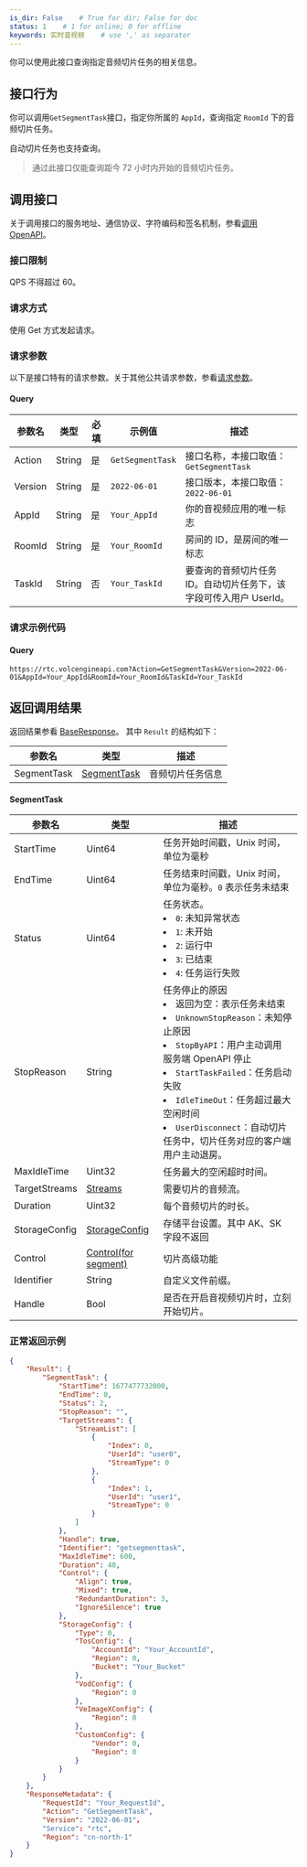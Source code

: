 ```yaml
---
is_dir: False    # True for dir; False for doc
status: 1    # 1 for online; 0 for offline
keywords: 实时音视频    # use ',' as separator
---
```


你可以使用此接口查询指定音频切片任务的相关信息。

## 接口行为

你可以调用`GetSegmentTask`接口，指定你所属的 `AppId`，查询指定 `RoomId` 下的音频切片任务。

 自动切片任务也支持查询。
 
> 通过此接口仅能查询距今 72 小时内开始的音频切片任务。


## 调用接口

关于调用接口的服务地址、通信协议、字符编码和签名机制，参看[调用 OpenAPI](69828)。
### 接口限制

QPS 不得超过 60。


### 请求方式

使用 Get 方式发起请求。

### 请求参数

以下是接口特有的请求参数。关于其他公共请求参数，参看[请求参数](69828.md#requestparameters)。

#### Query

|  **参数名**  |  **类型**  |  **必填**  |  **示例值**  |  **描述**  |
| --- | --- | --- | --- | --- |
| Action | String | 是 | `GetSegmentTask` | 接口名称，本接口取值：`GetSegmentTask` |
| Version | String | 是 | `2022-06-01` | 接口版本，本接口取值：`2022-06-01`  |
| AppId | String | 是 | `Your_AppId` | 你的音视频应用的唯一标志 |
| RoomId | String | 是 | `Your_RoomId` | 房间的 ID，是房间的唯一标志 |
| TaskId | String | 否 | `Your_TaskId` | 要查询的音频切片任务 ID。自动切片任务下，该字段可传入用户 UserId。|

### 请求示例代码

#### Query

```
https://rtc.volcengineapi.com?Action=GetSegmentTask&Version=2022-06-01&AppId=Your_AppId&RoomId=Your_RoomId&TaskId=Your_TaskId
```

## 返回调用结果

返回结果参看 [BaseResponse](115995.md#baseresponse)。
其中 `Result` 的结构如下：


|参数名 |类型 |描述 |
|---|---|---|
| SegmentTask | [SegmentTask](#segmenttask) | 音频切片任务信息 |

#### <span id="segmenttask"></span> SegmentTask
| **参数名** | **类型** | **描述** |
| --- | --- | --- |
| StartTime | Uint64 | 任务开始时间戳，Unix 时间，单位为毫秒 |
| EndTime | Uint64 | 任务结束时间戳，Unix 时间，单位为毫秒。`0` 表示任务未结束 |
| Status | Uint64 | 任务状态。<li>  `0`: 未知异常状态</li><li>`1`: 未开始 </li><li>`2`: 运行中</li><li>`3`: 已结束</li><li> `4`: 任务运行失败</li> |
| StopReason | String | 任务停止的原因<li> 返回为空：表示任务未结束</li><li>`UnknownStopReason`：未知停止原因</li><li>`StopByAPI`：用户主动调用 服务端 OpenAPI 停止</li><li>`StartTaskFailed`：任务启动失败</li><li>`IdleTimeOut`：任务超过最大空闲时间</li><li> `UserDisconnect`：自动切片任务中，切片任务对应的客户端用户主动退房。 |
|MaxIdleTime |Uint32 |任务最大的空闲超时时间。 |
|TargetStreams |[Streams](115995.md#streams) |需要切片的音频流。|
|Duration |Uint32 |每个音频切片的时长。 |
|StorageConfig |[StorageConfig](115995.md#storageconfig)  |存储平台设置。其中 AK、SK 字段不返回 |
|Control |[Control(for segment)](115995.md#control-for-segment)  |切片高级功能 |
|Identifier |String  |自定义文件前缀。 |
|Handle |Bool |是否在开启音视频切片时，立刻开始切片。 |

### 正常返回示例

```json
{
    "Result": {
        "SegmentTask": {
            "StartTime": 1677477732000,
            "EndTime": 0,
            "Status": 2,
            "StopReason": "",
            "TargetStreams": {
                "StreamList": [
                    {
                        "Index": 0,
                        "UserId": "user0",
                        "StreamType": 0
                    },
                    {
                        "Index": 1,
                        "UserId": "user1",
                        "StreamType": 0
                    }
                ]
            },
            "Handle": true,
            "Identifier": "getsegmenttask",
            "MaxIdleTime": 600,
            "Duration": 40,
            "Control": {
                "Align": true,
                "Mixed": true,
                "RedundantDuration": 3,
                "IgnoreSilence": true
            },
            "StorageConfig": {
                "Type": 0,
                "TosConfig": {
                    "AccountId": "Your_AccountId",
                    "Region": 0,
                    "Bucket": "Your_Bucket"
                },
                "VodConfig": {
                    "Region": 0
                },
                "VeImageXConfig": {
                    "Region": 0
                },
                "CustomConfig": {
                    "Vendor": 0,
                    "Region": 0
                }
            }
        }
    },
    "ResponseMetadata": {
        "RequestId": "Your_RequestId",
        "Action": "GetSegmentTask",
        "Version": "2022-06-01"，
        "Service": "rtc",
        "Region": "cn-north-1"
    }
}
```
